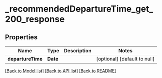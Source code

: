 # _recommendedDepartureTime_get_200_response
## Properties

| Name | Type | Description | Notes |
|------------ | ------------- | ------------- | -------------|
| **departureTime** | **Date** |  | [optional] [default to null] |

[[Back to Model list]](../../README.md#documentation-for-models) [[Back to API list]](../../README.md#documentation-for-api-endpoints) [[Back to README]](../../README.md)

